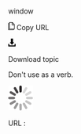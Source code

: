 # 

window

![Copy URL](media/window/Copy.png)
Copy URL

![Download](media/window/Download.png)

Download topic

Don't use as a verb.

![In progress](media/window/activity-large.gif)

URL :
